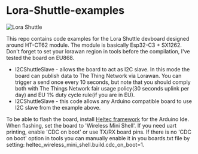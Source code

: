 # Lora-Shuttle-examples

![Lora Shuttle](images/top1.jpg)

This repo contains code examples for the Lora Shuttle devboard designed around HT-CT62 module. The module is basically Esp32-C3 + SX1262. Don't forget to set your lorawan region in tools before the compilation, I've tested the board on EU868.

 - I2CShuttleSlave - allows the board to act as I2C slave. In this mode the board can publish data to The Thing Network via Lorawan. You can trigger a send once every 10 seconds, but note that you should comply both with The Things Network fair usage policy(30 seconds uplink per day) and EU 1% duty cycle rule(if you are in EU).
 - I2CShuttleSlave - this code allows any Arduino compatible board to use I2C slave from the example above. 

To be able to flash the board, install [Heltec framework](https://github.com/Heltec-Aaron-Lee/WiFi_Kit_series) for the Arduino Ide. 
When flashing, set the board to 'Wireless Mini Shell'. 
If you need uart printing, enable 'CDC on boot' or use TX/RX board pins. If there is no 'CDC on boot' option in tools you can manually enable it in you boards.txt file by setting: heltec_wireless_mini_shell.build.cdc_on_boot=1.
